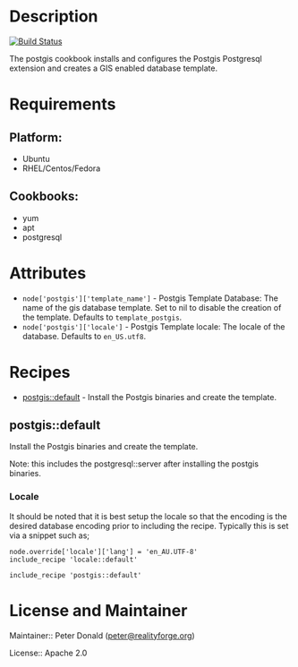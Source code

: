# Description

[![Build Status](https://secure.travis-ci.org/realityforge/chef-postgis.png?branch=master)](http://travis-ci.org/realityforge/chef-postgis)

The postgis cookbook installs and configures the Postgis Postgresql extension and creates a GIS enabled database template.

# Requirements

## Platform:

* Ubuntu
* RHEL/Centos/Fedora

## Cookbooks:

* yum
* apt
* postgresql

# Attributes

* `node['postgis']['template_name']` - Postgis Template Database: The name of the gis database template. Set to nil to disable the creation of the template. Defaults to `template_postgis`.
* `node['postgis']['locale']` - Postgis Template locale: The locale of the database. Defaults to `en_US.utf8`.

# Recipes

* [postgis::default](#postgisdefault) - Install the Postgis binaries and create the template.

## postgis::default

Install the Postgis binaries and create the template.

Note: this includes the postgresql::server after installing the postgis binaries.

### Locale

It should be noted that it is best setup the locale so that
the encoding is the desired database encoding prior to including
the recipe. Typically this is set via a snippet such as;

    node.override['locale']['lang'] = 'en_AU.UTF-8'
    include_recipe 'locale::default'

    include_recipe 'postgis::default'


# License and Maintainer

Maintainer:: Peter Donald (<peter@realityforge.org>)

License:: Apache 2.0
